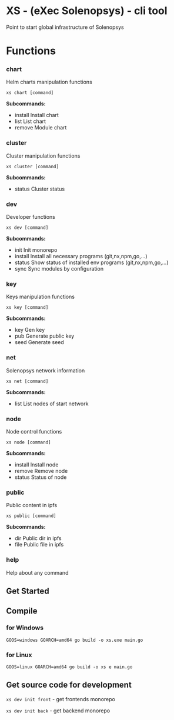 # XS - (eXec Solenopsys) - cli tool

Point to start global infrastructure of Solenopsys

# Functions

### chart

Helm charts manipulation functions

`xs chart [command]`

**Subcommands:**

- install     Install chart
- list        List chart
- remove      Module chart

### cluster

Cluster manipulation functions

`xs cluster [command]`

**Subcommands:**

- status      Cluster status

### dev

Developer functions

`xs dev [command]`

**Subcommands:**

- init        Init monorepo
- install     Install all necessary programs (git,nx,npm,go,...)
- status      Show status of installed env programs (git,nx,npm,go,...)
- sync        Sync modules by configuration


### key

Keys manipulation functions

`xs key [command]`

**Subcommands:**

- key         Gen key
- pub         Generate public key
- seed        Generate seed

### net

Solenopsys network information

`xs net [command]`

**Subcommands:**

- list        List nodes of start network

### node

Node control functions

`xs node [command]`

**Subcommands:**

- install     Install node
- remove      Remove node
- status      Status of node

### public

Public content in ipfs

`xs public [command]`

**Subcommands:**

- dir         Public dir in ipfs
- file        Public file in ipfs

### help

Help about any command

## Get Started

## Compile

### for Windows

`GOOS=windows GOARCH=amd64 go build -o xs.exe main.go`

### for Linux

`GOOS=linux GOARCH=amd64 go build -o xs e main.go`

## Get source code for development

`xs dev init front` - get frontends monorepo

`xs dev init back` - get backend monorepo
